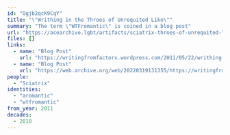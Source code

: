 ```yaml
---
id: "Ogjb2qcK9CqY"
title: "\"Writhing in the Throes of Unrequited Like\""
summary: "The term \"WTFromantic\" is coined in a blog post"
url: "https://acearchive.lgbt/artifacts/sciatrix-throes-of-unrequited-like"
files: []
links:
  - name: "Blog Post"
    url: "https://writingfromfactorx.wordpress.com/2011/05/22/writhing-in-the-throes-of-unrequited-like/"
  - name: "Blog Post"
    url: "https://web.archive.org/web/20220319131355/https://writingfromfactorx.wordpress.com/2011/05/22/writhing-in-the-throes-of-unrequited-like/"
people:
  - "Sciatrix"
identities:
  - "aromantic"
  - "wtfromantic"
from_year: 2011
decades:
  - 2010
---
```

